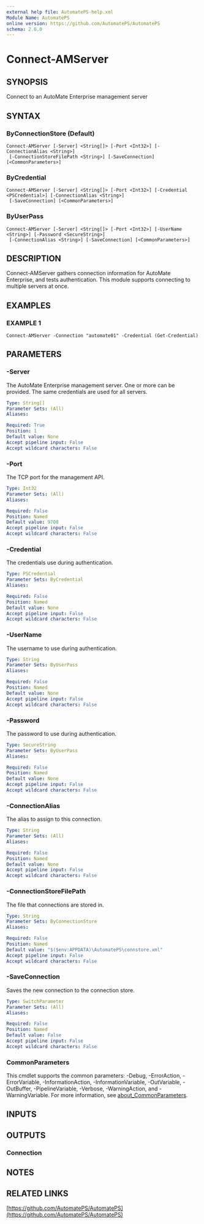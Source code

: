 ```yaml
---
external help file: AutomatePS-help.xml
Module Name: AutomatePS
online version: https://github.com/AutomatePS/AutomatePS
schema: 2.0.0
---
```


# Connect-AMServer

## SYNOPSIS
Connect to an AutoMate Enterprise management server

## SYNTAX

### ByConnectionStore (Default)
```
Connect-AMServer [-Server] <String[]> [-Port <Int32>] [-ConnectionAlias <String>]
 [-ConnectionStoreFilePath <String>] [-SaveConnection] [<CommonParameters>]
```

### ByCredential
```
Connect-AMServer [-Server] <String[]> [-Port <Int32>] [-Credential <PSCredential>] [-ConnectionAlias <String>]
 [-SaveConnection] [<CommonParameters>]
```

### ByUserPass
```
Connect-AMServer [-Server] <String[]> [-Port <Int32>] [-UserName <String>] [-Password <SecureString>]
 [-ConnectionAlias <String>] [-SaveConnection] [<CommonParameters>]
```

## DESCRIPTION
Connect-AMServer gathers connection information for AutoMate Enterprise, and tests authentication.
This module supports connecting to multiple servers at once.

## EXAMPLES

### EXAMPLE 1
```
Connect-AMServer -Connection "automate01" -Credential (Get-Credential)
```

## PARAMETERS

### -Server
The AutoMate Enterprise management server. 
One or more can be provided. 
The same credentials are used for all servers.

```yaml
Type: String[]
Parameter Sets: (All)
Aliases:

Required: True
Position: 1
Default value: None
Accept pipeline input: False
Accept wildcard characters: False
```

### -Port
The TCP port for the management API.

```yaml
Type: Int32
Parameter Sets: (All)
Aliases:

Required: False
Position: Named
Default value: 9708
Accept pipeline input: False
Accept wildcard characters: False
```

### -Credential
The credentials use during authentication.

```yaml
Type: PSCredential
Parameter Sets: ByCredential
Aliases:

Required: False
Position: Named
Default value: None
Accept pipeline input: False
Accept wildcard characters: False
```

### -UserName
The username to use during authentication.

```yaml
Type: String
Parameter Sets: ByUserPass
Aliases:

Required: False
Position: Named
Default value: None
Accept pipeline input: False
Accept wildcard characters: False
```

### -Password
The password to use during authentication.

```yaml
Type: SecureString
Parameter Sets: ByUserPass
Aliases:

Required: False
Position: Named
Default value: None
Accept pipeline input: False
Accept wildcard characters: False
```

### -ConnectionAlias
The alias to assign to this connection.

```yaml
Type: String
Parameter Sets: (All)
Aliases:

Required: False
Position: Named
Default value: None
Accept pipeline input: False
Accept wildcard characters: False
```

### -ConnectionStoreFilePath
The file that connections are stored in.

```yaml
Type: String
Parameter Sets: ByConnectionStore
Aliases:

Required: False
Position: Named
Default value: "$($env:APPDATA)\AutomatePS\connstore.xml"
Accept pipeline input: False
Accept wildcard characters: False
```

### -SaveConnection
Saves the new connection to the connection store.

```yaml
Type: SwitchParameter
Parameter Sets: (All)
Aliases:

Required: False
Position: Named
Default value: False
Accept pipeline input: False
Accept wildcard characters: False
```

### CommonParameters
This cmdlet supports the common parameters: -Debug, -ErrorAction, -ErrorVariable, -InformationAction, -InformationVariable, -OutVariable, -OutBuffer, -PipelineVariable, -Verbose, -WarningAction, and -WarningVariable. For more information, see [about_CommonParameters](http://go.microsoft.com/fwlink/?LinkID=113216).

## INPUTS

## OUTPUTS

### Connection
## NOTES

## RELATED LINKS

[https://github.com/AutomatePS/AutomatePS](https://github.com/AutomatePS/AutomatePS)

